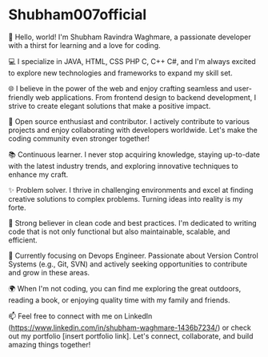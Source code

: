 # Shubham007official
👋 Hello, world! I'm Shubham Ravindra Waghmare, a passionate developer with a thirst for learning and a love for coding.

💻 I specialize in JAVA, HTML, CSS PHP C, C++ C#, and I'm always excited to explore new technologies and frameworks to expand my skill set.

🌐 I believe in the power of the web and enjoy crafting seamless and user-friendly web applications. From frontend design to backend development, I strive to create elegant solutions that make a positive impact.

🚀 Open source enthusiast and contributor. I actively contribute to various projects and enjoy collaborating with developers worldwide. Let's make the coding community even stronger together!

📚 Continuous learner. I never stop acquiring knowledge, staying up-to-date with the latest industry trends, and exploring innovative techniques to enhance my craft.

✨ Problem solver. I thrive in challenging environments and excel at finding creative solutions to complex problems. Turning ideas into reality is my forte.

🌟 Strong believer in clean code and best practices. I'm dedicated to writing code that is not only functional but also maintainable, scalable, and efficient.

🎯 Currently focusing on Devops Engineer. Passionate about Version Control Systems (e.g., Git, SVN) and actively seeking opportunities to contribute and grow in these areas.

🌍 When I'm not coding, you can find me exploring the great outdoors, reading a book, or enjoying quality time with my family and friends.

📫 Feel free to connect with me on LinkedIn (https://www.linkedin.com/in/shubham-waghmare-1436b7234/) or check out my portfolio [insert portfolio link]. Let's connect, collaborate, and build amazing things together!
